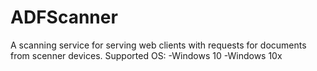 # ADFScanner
A scanning service for serving web clients with requests for documents from scenner devices.
Supported OS:
  -Windows 10
  -Windows 10x
